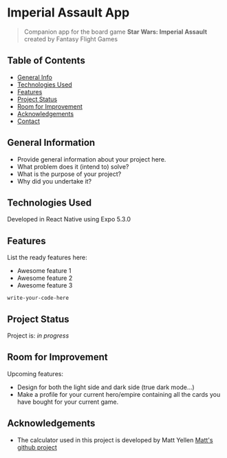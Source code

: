# Imperial Assault App
> Companion app for the board game **Star Wars: Imperial Assault** created by Fantasy Flight Games


## Table of Contents
* [General Info](#general-information)
* [Technologies Used](#technologies-used)
* [Features](#features)
* [Project Status](#project-status)
* [Room for Improvement](#room-for-improvement)
* [Acknowledgements](#acknowledgements)
* [Contact](#contact)
<!-- * [License](#license) -->


## General Information
- Provide general information about your project here.
- What problem does it (intend to) solve?
- What is the purpose of your project?
- Why did you undertake it?
<!-- You don't have to answer all the questions - just the ones relevant to your project. -->


## Technologies Used
Developed in React Native using Expo 5.3.0

## Features
List the ready features here:
- Awesome feature 1
- Awesome feature 2
- Awesome feature 3

`write-your-code-here`


## Project Status
Project is: _in progress_


## Room for Improvement
Upcoming features:
- Design for both the light side and dark side (true dark mode...)
- Make a profile for your current hero/empire containing all the cards you have bought for your current game.

## Acknowledgements
- The calculator used in this project is developed by Matt Yellen [Matt's github project](https://github.com/mattyellen/imperial-assault-calculator)


<!-- Optional -->
<!-- ## License -->
<!-- This project is open source and available under the [... License](). -->

<!-- You don't have to include all sections - just the one's relevant to your project -->
